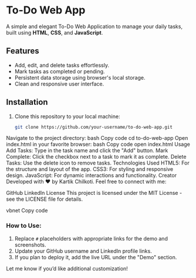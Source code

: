 # To-Do Web App

A simple and elegant To-Do Web Application to manage your daily tasks, built using **HTML**, **CSS**, and **JavaScript**.

## Features

- Add, edit, and delete tasks effortlessly.
- Mark tasks as completed or pending.
- Persistent data storage using browser's local storage.
- Clean and responsive user interface.



## Installation

1. Clone this repository to your local machine:
   ```bash
   git clone https://github.com/your-username/to-do-web-app.git
Navigate to the project directory:
bash
Copy code
cd to-do-web-app
Open index.html in your favorite browser:
bash
Copy code
open index.html
Usage
Add Tasks: Type in the task name and click the "Add" button.
Mark Complete: Click the checkbox next to a task to mark it as complete.
Delete Tasks: Use the delete icon to remove tasks.
Technologies Used
HTML5: For the structure and layout of the app.
CSS3: For styling and responsive design.
JavaScript: For dynamic interactions and functionality.
Creator
Developed with ❤️ by Kartik Chilkoti.
Feel free to connect with me:

GitHub
LinkedIn
License
This project is licensed under the MIT License - see the LICENSE file for details.

vbnet
Copy code

### How to Use:
1. Replace `#` placeholders with appropriate links for the demo and screenshots.
2. Update your GitHub username and LinkedIn profile links.  
3. If you plan to deploy it, add the live URL under the "Demo" section. 

Let me know if you’d like additional customization!





